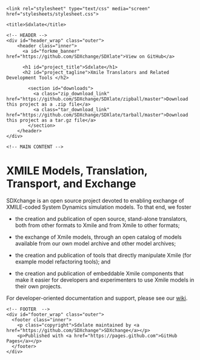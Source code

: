 ---
---
  <head>
    <meta charset='utf-8'>
    <meta http-equiv="X-UA-Compatible" content="chrome=1">
    <meta name="description" content="Sdxlate : Xmile Translators and Related Development Tools ">

    <link rel="stylesheet" type="text/css" media="screen" href="stylesheets/stylesheet.css">

    <title>Sdxlate</title>
  </head>

  <body>

    <!-- HEADER -->
    <div id="header_wrap" class="outer">
        <header class="inner">
          <a id="forkme_banner" href="https://github.com/SDXchange/SDXlate">View on GitHub</a>

          <h1 id="project_title">Sdxlate</h1>
          <h2 id="project_tagline">Xmile Translators and Related Development Tools </h2>

            <section id="downloads">
              <a class="zip_download_link" href="https://github.com/SDXchange/SDXlate/zipball/master">Download this project as a .zip file</a>
              <a class="tar_download_link" href="https://github.com/SDXchange/SDXlate/tarball/master">Download this project as a tar.gz file</a>
            </section>
        </header>
    </div>

    <!-- MAIN CONTENT -->

# XMILE Models, Translation, Transport, and Exchange

SDXchange is an open source project devoted to enabling exchange of XMILE-coded System Dynamics simulation models. To that end, we foster

* the creation and publication of open source, stand-alone translators, both from other formats to Xmile and from Xmile to other formats;

* the exchange of Xmile models, through an open catalog of models available from our own model archive and other model archives;

* the creation and publication of tools that directly manipulate Xmile (for example model refactoring tools); and

* the creation and publication of embeddable Xmile components that make it easier for developers and experimenters to use Xmile models in their own projects.

For developer-oriented documentation and support, please see our [wiki](wiki).

    <!-- FOOTER  -->
    <div id="footer_wrap" class="outer">
      <footer class="inner">
        <p class="copyright">Sdxlate maintained by <a href="https://github.com/SDXchange">SDXchange</a></p>
        <p>Published with <a href="https://pages.github.com">GitHub Pages</a></p>
      </footer>
    </div>
